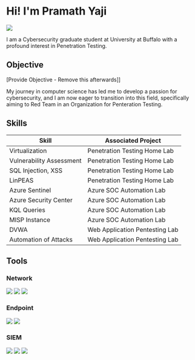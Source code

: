 # Hi! I'm Pramath Yaji
<a href="https://linkedin.com/in/pramath-yaji"><img src="https://img.shields.io/badge/-LinkedIn-0072b1?&style=for-the-badge&logo=linkedin&logoColor=white" /></a>

I am a Cybersecurity graduate student at University at Buffalo with a profound interest in Penetration Testing.

## Objective
[Provide Objective - Remove this afterwards]]

My journey in computer science has led me to develop a passion for cybersecurity, and I am now eager to transition into this field, specifically aiming to Red Team in an Organization for Penteration Testing.

## Skills

| Skill                                         | Associated Project         |
|-----------------------------------------------|----------------------------|
| Virtualization                                | Penetration Testing Home Lab|
| Vulnerability Assessment                      | Penetration Testing Home Lab|
| SQL Injection, XSS                            | Penetration Testing Home Lab|
| LinPEAS                                       | Penetration Testing Home Lab|
| Azure Sentinel                                | Azure SOC Automation Lab   |
| Azure Security Center                         | Azure SOC Automation Lab   |
| KQL Queries                                   | Azure SOC Automation Lab   |
| MISP Instance                                 | Azure SOC Automation Lab   |
| DVWA                                          | Web Application Pentesting Lab|
| Automation of Attacks                         | Web Application Pentesting Lab|

## Tools

### Network
<div>
    <img src="https://img.shields.io/badge/-Wireshark-1679A7?&style=for-the-badge&logo=Wireshark&logoColor=white" />
    <img src="https://img.shields.io/badge/-Suricata-EF3B2D?&style=for-the-badge&logo=Suricata&logoColor=white" />
    <img src="https://img.shields.io/badge/-Zeek-777BB4?&style=for-the-badge&logo=Zeek&logoColor=white" />
</div>

### Endpoint
<div>
    <img src="https://img.shields.io/badge/-Microsoft_Defender_for_Endpoint-00A4EF?&style=for-the-badge&logo=Microsoft&logoColor=white" />
    <img src="https://img.shields.io/badge/-Velociraptor-4B275F?&style=for-the-badge&logo=Velociraptor&logoColor=white" />
</div>

### SIEM
<div>
    <img src="https://img.shields.io/badge/-Microsoft_Sentinel-0078D4?&style=for-the-badge&logo=Microsoft&logoColor=white" />
    <img src="https://img.shields.io/badge/-Splunk-000000?&style=for-the-badge&logo=Splunk&logoColor=white" />
    <img src="https://img.shields.io/badge/-Elastic-005571?&style=for-the-badge&logo=Elastic&logoColor=white" />
</div>
